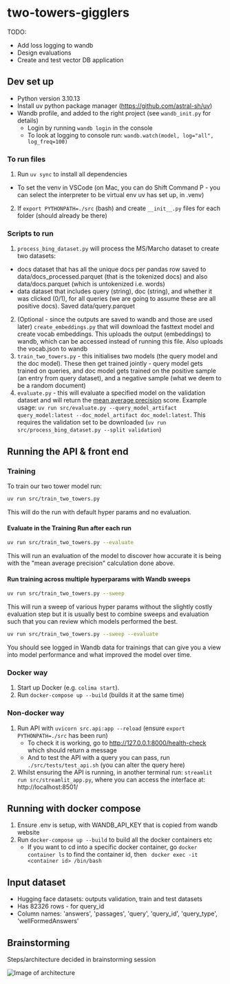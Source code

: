 # two-towers-gigglers

TODO:

- Add loss logging to wandb
- Design evaluations
- Create and test vector DB application

## Dev set up

- Python version 3.10.13
- Install uv python package manager (https://github.com/astral-sh/uv)
- Wandb profile, and added to the right project (see `wandb_init.py` for details)
  - Login by running `wandb login` in the console
  - To look at logging to console run: `wandb.watch(model, log="all", log_freq=100)`

### To run files

1. Run `uv sync` to install all dependencies

- To set the venv in VSCode (on Mac, you can do Shift Command P - you can select the interpreter to be virtual env uv has set up, in .venv)

2. If `export PYTHONPATH=./src` (bash) and create `__init__.py` files for each folder (should already be there)

### Scripts to run

1. `process_bing_dataset.py` will process the MS/Marcho dataset to create two datasets:

- docs dataset that has all the unique docs per pandas row saved to data/docs_processed.parquet (that is the tokenized docs) and also data/docs.parquet (which is untokenized i.e. words)
- data dataset that includes query (string), doc (string), and whether it was clicked (0/1), for all queries (we are going to assume these are all positive docs). Saved data/query.parquet

2. (Optional - since the outputs are saved to wandb and those are used later) `create_embeddings.py` that will download the fasttext model and create vocab embeddings. This uploads the output (embeddings) to wandb, which can be accessed instead of running this file. Also uploads the vocab.json to wandb
3. `train_two_towers.py` - this initialises two models (the query model and the doc model). These then get trained jointly - query model gets trained on queries, and doc model gets trained on the positive sample (an entry from query dataset), and a negative sample (what we deem to be a random document)
4. `evaluate.py` - this will evaluate a specified model on the validation dataset and will return the [mean average precision](<https://en.wikipedia.org/wiki/Evaluation_measures_(information_retrieval)#Mean_average_precision>) score. Example usage: `uv run src/evaluate.py --query_model_artifact query_model:latest --doc_model_artifact doc_model:latest`. This requires the validation set to be downloaded (`uv run src/process_bing_dataset.py --split validation`)

## Running the API & front end

### Training

To train our two tower model run:

```bash
uv run src/train_two_towers.py
```

This will do the run with default hyper params and no evaluation.

#### Evaluate in the Training Run after each run

```bash
uv run src/train_two_towers.py --evaluate
```

This will run an evaluation of the model to discover how accurate it is being with the "mean average precision" calculation done above.

#### Run training across multiple hyperparams with Wandb sweeps

```bash
uv run src/train_two_towers.py --sweep
```

This will run a sweep of various hyper params without the slightly costly evaluation step but it is usually best to combine sweeps and evaluation such that you can review which models performed the best.

```bash
uv run src/train_two_towers.py --sweep --evaluate
```

You should see logged in Wandb data for trainings that can give you a view into model performance and what improved the model over time.

### Docker way

1. Start up Docker (e.g. `colima start`).
2. Run `docker-compose up --build` (builds it at the same time)

### Non-docker way

1. Run API with `uvicorn src.api:app --reload` (ensure `export PYTHONPATH=./src` has been run)
   - To check it is working, go to http://127.0.0.1:8000/health-check which should return a message
   - And to test the API with a query you can pass, run `./src/tests/test_api.sh` (you can alter the query here)
2. Whilst ensuring the API is running, in another terminal run: `streamlit run src/streamlit_app.py`, where you can access the interface at: http://localhost:8501/

## Running with docker compose

1. Ensure .env is setup, with WANDB_API_KEY that is copied from wandb website
2. Run `docker-compose up --build` to build all the docker containers etc
   - If you want to cd into a specific docker container, go `docker container ls` to find the container id, then ` docker exec -it <container id> /bin/bash`

## Input dataset

- Hugging face datasets: outputs validation, train and test datasets
- Has 82326 rows - for query_id
- Column names: 'answers', 'passages', 'query', 'query_id', 'query_type', 'wellFormedAnswers'

## Brainstorming

Steps/architecture decided in brainstorming session

![Image of architecture](https://github.com/user-attachments/assets/9713a5dc-d4bc-445e-a6fb-79a0049e9265)
